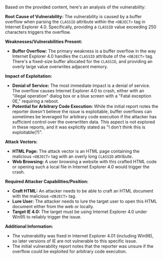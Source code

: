 Based on the provided content, here's an analysis of the vulnerability:

**Root Cause of Vulnerability:**
The vulnerability is caused by a buffer overflow when parsing the `CLASSID` attribute within the `<OBJECT>` tag in Internet Explorer 4.0. Specifically, providing a `CLASSID` value exceeding 250 characters triggers the overflow.

**Weaknesses/Vulnerabilities Present:**
- **Buffer Overflow:** The primary weakness is a buffer overflow in the way Internet Explorer 4.0 handles the `CLASSID` attribute of the `<OBJECT>` tag. There's a fixed-size buffer allocated for the `CLASSID`, and providing an overly large value overwrites adjacent memory.

**Impact of Exploitation:**
- **Denial of Service:** The most immediate impact is a denial of service. The overflow causes Internet Explorer 4.0 to crash, either with an "illegal operation" dialog box or a blue screen with a "Fatal exception 0E," requiring a reboot.
- **Potential for Arbitrary Code Execution:** While the initial report notes the reporter doesn't believe the issue is exploitable, buffer overflows can sometimes be leveraged for arbitrary code execution if the attacker has sufficient control over the overwritten data. This aspect is not explored in these reports, and it was explicitly stated as "I don't think this is exploitable(?)".

**Attack Vectors:**
- **HTML Page:** The attack vector is an HTML page containing the malicious `<OBJECT>` tag with an overly long `CLASSID` attribute.
- **Web Browsing:** A user browsing a website with this crafted HTML code or opening such a local file in Internet Explorer 4.0 would trigger the crash.

**Required Attacker Capabilities/Position:**
- **Craft HTML:** An attacker needs to be able to craft an HTML document with the malicious `<OBJECT>` tag.
- **Lure User:** The attacker needs to lure the target user to open this HTML document either from the web or locally.
- **Target IE 4.0:** The target must be using Internet Explorer 4.0 under Win95 to reliably trigger the issue.

**Additional Information:**
- The vulnerability was fixed in Internet Explorer 4.01 (including Win98), so later versions of IE are not vulnerable to this specific issue.
- The initial vulnerability report notes that the reporter was unsure if the overflow could be exploited for arbitrary code execution.